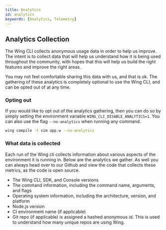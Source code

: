 ```yaml
---
title: Analytics
id: analytics
keywords: [Analytics, Telemetry]
---
```


## Analytics Collection

The Wing CLI collects anonymous usage data in order to help us improve. The intent is to collect data that will help us understand how it is being used throughout the community, with hopes that this will help us build the right features and improve the right areas.

You may not feel comfortable sharing this data with us, and that is ok. The gathering of these analytics is completely optional to use the Wing CLI, and can be opted out of at any time.

### Opting out

If you would like to opt out of the analytics gathering, then you can do so by simply setting the environment variable `WING_CLI_DISABLE_ANALYTICS=1`. You can also use the flag `--no-analytics` when running any command.

```sh
wing compile -t sim app.w --no-analytics
```

### What data is collected

Each run of the Wing cli collects information about various aspects of the environment it is running in. Below are the analytics we gather. As well
you can always head over to our Github and view the code that collects these metrics, as the code is open source.

- The Wing CLI, SDK, and Console versions
- The command information, including the command name, arguments, and flags
- Operating system information, including the architecture, version, and platform
- Node.js version
- CI environment name (if applicable)
- Git repo (if applicable) is assigned a hashed anonymous id. This is used to understand how many unique repos are using Wing.